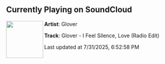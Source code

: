 ## Currently Playing on SoundCloud

[<img align="left" width="100" src="https://i1.sndcdn.com/avatars-G8dYvIduWzrszWWj-UyIHLA-t500x500.jpg">](https://soundcloud.com/michael-glover-bounce/feellove)

**Artist**: Glover 

**Track**: Glover - I Feel Silence, Love (Radio Edit)

Last updated at 7/31/2025, 6:52:58 PM
